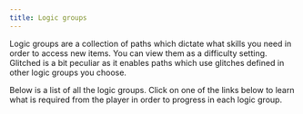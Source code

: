 ```yaml
---
title: Logic groups
---
```


Logic groups are a collection of paths which dictate what skills you need in order to access new items.
You can view them as a difficulty setting.
Glitched is a bit peculiar as it enables paths which use glitches defined in other logic groups you choose.

Below is a list of all the logic groups.
Click on one of the links below to learn what is required from the player in order to progress in each logic group.

<page-list by-path="/logic-groups"></page-list>
